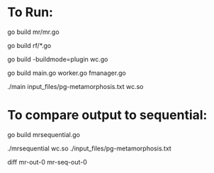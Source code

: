 # To Run:

go build mr/mr.go

go build rf/*.go

go build -buildmode=plugin wc.go

go build main.go worker.go fmanager.go 

./main input_files/pg-metamorphosis.txt wc.so 

# To compare output to sequential: 

go build mrsequential.go

./mrsequential wc.so ./input_files/pg-metamorphosis.txt 

diff mr-out-0 mr-seq-out-0 

